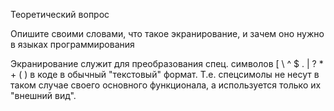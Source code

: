 Теоретический вопрос

Опишите своими словами, что такое экранирование, и зачем оно нужно в языках программирования

Экранирование служит для преобразования спец. символов [ \ ^ $ . | ? * + ( ) в коде в обычный "текстовый" формат. Т.е. спецсимолы не несут в таком случае своего основного функционала, а используется только их "внешний вид".